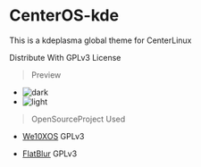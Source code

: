 CenterOS-kde
============
This is a kdeplasma global theme for CenterLinux

Distribute With GPLv3 License

> Preview

- ![dark](https://github.com/TeaHouseLab/CenterOS-kde/raw/main/screenshots/dark.png)
- ![light](https://github.com/TeaHouseLab/CenterOS-kde/raw/main/screenshots/light.png)

> OpenSourceProject Used

- [We10XOS](https://github.com/yeyushengfan258/We10XOS-kde) GPLv3

- [FlatBlur](https://github.com/Davide-sd/FlatBlur) GPLv3

